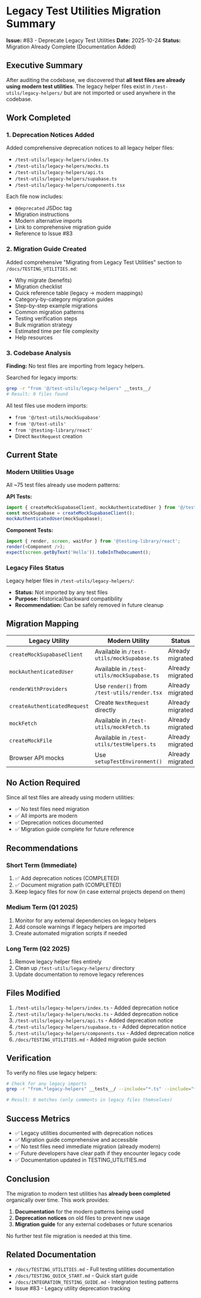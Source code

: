 # Legacy Test Utilities Migration Summary

**Issue:** #83 - Deprecate Legacy Test Utilities
**Date:** 2025-10-24
**Status:** Migration Already Complete (Documentation Added)

## Executive Summary

After auditing the codebase, we discovered that **all test files are already using modern test utilities**. The legacy helper files exist in `/test-utils/legacy-helpers/` but are not imported or used anywhere in the codebase.

## Work Completed

### 1. Deprecation Notices Added

Added comprehensive deprecation notices to all legacy helper files:

- `/test-utils/legacy-helpers/index.ts`
- `/test-utils/legacy-helpers/mocks.ts`
- `/test-utils/legacy-helpers/api.ts`
- `/test-utils/legacy-helpers/supabase.ts`
- `/test-utils/legacy-helpers/components.tsx`

Each file now includes:

- `@deprecated` JSDoc tag
- Migration instructions
- Modern alternative imports
- Link to comprehensive migration guide
- Reference to Issue #83

### 2. Migration Guide Created

Added comprehensive "Migrating from Legacy Test Utilities" section to `/docs/TESTING_UTILITIES.md`:

- Why migrate (benefits)
- Migration checklist
- Quick reference table (legacy → modern mappings)
- Category-by-category migration guides
- Step-by-step example migrations
- Common migration patterns
- Testing verification steps
- Bulk migration strategy
- Estimated time per file complexity
- Help resources

### 3. Codebase Analysis

**Finding:** No test files are importing from legacy helpers.

Searched for legacy imports:

```bash
grep -r "from '@/test-utils/legacy-helpers" __tests__/
# Result: 0 files found
```

All test files use modern imports:

- `from '@/test-utils/mockSupabase'`
- `from '@/test-utils'`
- `from '@testing-library/react'`
- Direct `NextRequest` creation

## Current State

### Modern Utilities Usage

All ~75 test files already use modern patterns:

**API Tests:**

```typescript
import { createMockSupabaseClient, mockAuthenticatedUser } from '@/test-utils/mockSupabase';
const mockSupabase = createMockSupabaseClient();
mockAuthenticatedUser(mockSupabase);
```

**Component Tests:**

```typescript
import { render, screen, waitFor } from '@testing-library/react';
render(<Component />);
expect(screen.getByText('Hello')).toBeInTheDocument();
```

### Legacy Files Status

Legacy helper files in `/test-utils/legacy-helpers/`:

- **Status:** Not imported by any test files
- **Purpose:** Historical/backward compatibility
- **Recommendation:** Can be safely removed in future cleanup

## Migration Mapping

| Legacy Utility               | Modern Utility                               | Status           |
| ---------------------------- | -------------------------------------------- | ---------------- |
| `createMockSupabaseClient`   | Available in `/test-utils/mockSupabase.ts`   | Already migrated |
| `mockAuthenticatedUser`      | Available in `/test-utils/mockSupabase.ts`   | Already migrated |
| `renderWithProviders`        | Use `render()` from `/test-utils/render.tsx` | Already migrated |
| `createAuthenticatedRequest` | Create `NextRequest` directly                | Already migrated |
| `mockFetch`                  | Available in `/test-utils/mockFetch.ts`      | Already migrated |
| `createMockFile`             | Available in `/test-utils/testHelpers.ts`    | Already migrated |
| Browser API mocks            | Use `setupTestEnvironment()`                 | Already migrated |

## No Action Required

Since all test files are already using modern utilities:

- ✅ No test files need migration
- ✅ All imports are modern
- ✅ Deprecation notices documented
- ✅ Migration guide complete for future reference

## Recommendations

### Short Term (Immediate)

1. ✅ Add deprecation notices (COMPLETED)
2. ✅ Document migration path (COMPLETED)
3. Keep legacy files for now (in case external projects depend on them)

### Medium Term (Q1 2025)

1. Monitor for any external dependencies on legacy helpers
2. Add console warnings if legacy helpers are imported
3. Create automated migration scripts if needed

### Long Term (Q2 2025)

1. Remove legacy helper files entirely
2. Clean up `/test-utils/legacy-helpers/` directory
3. Update documentation to remove legacy references

## Files Modified

1. `/test-utils/legacy-helpers/index.ts` - Added deprecation notice
2. `/test-utils/legacy-helpers/mocks.ts` - Added deprecation notice
3. `/test-utils/legacy-helpers/api.ts` - Added deprecation notice
4. `/test-utils/legacy-helpers/supabase.ts` - Added deprecation notice
5. `/test-utils/legacy-helpers/components.tsx` - Added deprecation notice
6. `/docs/TESTING_UTILITIES.md` - Added migration guide section

## Verification

To verify no files use legacy helpers:

```bash
# Check for any legacy imports
grep -r "from.*legacy-helpers" __tests__/ --include="*.ts" --include="*.tsx"

# Result: 0 matches (only comments in legacy files themselves)
```

## Success Metrics

- ✅ Legacy utilities documented with deprecation notices
- ✅ Migration guide comprehensive and accessible
- ✅ No test files need immediate migration (already modern)
- ✅ Future developers have clear path if they encounter legacy code
- ✅ Documentation updated in TESTING_UTILITIES.md

## Conclusion

The migration to modern test utilities has **already been completed** organically over time. This work provides:

1. **Documentation** for the modern patterns being used
2. **Deprecation notices** on old files to prevent new usage
3. **Migration guide** for any external codebases or future scenarios

No further test file migration is needed at this time.

## Related Documentation

- `/docs/TESTING_UTILITIES.md` - Full testing utilities documentation
- `/docs/TESTING_QUICK_START.md` - Quick start guide
- `/docs/INTEGRATION_TESTING_GUIDE.md` - Integration testing patterns
- Issue #83 - Legacy utility deprecation tracking
